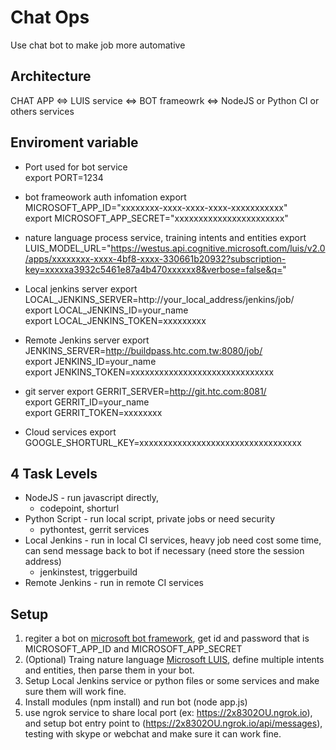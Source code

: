 # Chat Ops

Use chat bot to make job more automative

## Architecture

CHAT APP <=> LUIS service <=> BOT frameowrk <=> NodeJS or Python CI or others services

## Enviroment variable

* Port used for bot service  
export PORT=1234

* bot frameowork auth infomation
export MICROSOFT_APP_ID="xxxxxxxx-xxxx-xxxx-xxxx-xxxxxxxxxxx"  
export MICROSOFT_APP_SECRET="xxxxxxxxxxxxxxxxxxxxxxx"

* nature language process service, training intents and entities
export LUIS_MODEL_URL="https://westus.api.cognitive.microsoft.com/luis/v2.0/apps/xxxxxxxx-xxxx-4bf8-xxxx-330661b20932?subscription-key=xxxxxa3932c5461e87a4b470xxxxxx8&verbose=false&q="  

* Local jenkins server
export LOCAL_JENKINS_SERVER=http://your_local_address/jenkins/job/  
export LOCAL_JENKINS_ID=your_name  
export LOCAL_JENKINS_TOKEN=xxxxxxxxx  

* Remote Jenkins server
export JENKINS_SERVER=http://buildpass.htc.com.tw:8080/job/  
export JENKINS_ID=your_name  
export JENKINS_TOKEN=xxxxxxxxxxxxxxxxxxxxxxxxxxxxxx

* git server
export GERRIT_SERVER=http://git.htc.com:8081/  
export GERRIT_ID=your_name  
export GERRIT_TOKEN=xxxxxxxx

* Cloud services
export GOOGLE_SHORTURL_KEY=xxxxxxxxxxxxxxxxxxxxxxxxxxxxxxxxxx

## 4 Task Levels
* NodeJS - run javascript directly, 
    - codepoint, shorturl
* Python Script - run local script, private jobs or need security
    - pythontest, gerrit services
* Local Jenkins - run in local CI services, heavy job need cost some time, can send message back to bot if necessary (need store the session address)
    - jenkinstest, triggerbuild
* Remote Jenkins - run in remote CI services

## Setup
1. regiter a bot on [microsoft bot framework](https://dev.botframework.com/), get id and password
that is MICROSOFT_APP_ID and MICROSOFT_APP_SECRET  
2. (Optional) Traing nature language [Microsoft LUIS](https://www.luis.ai/home/index), define multiple intents and entities, then parse them in your bot.  
3. Setup Local Jenkins service or python files or some services and make sure them will work fine.  
4. Install modules (npm install) and run bot (node app.js) 
5. use ngrok service to share local port (ex: https://2x8302OU.ngrok.io), and setup bot entry point to (https://2x8302OU.ngrok.io/api/messages), testing with skype or webchat and make sure it can work fine.
